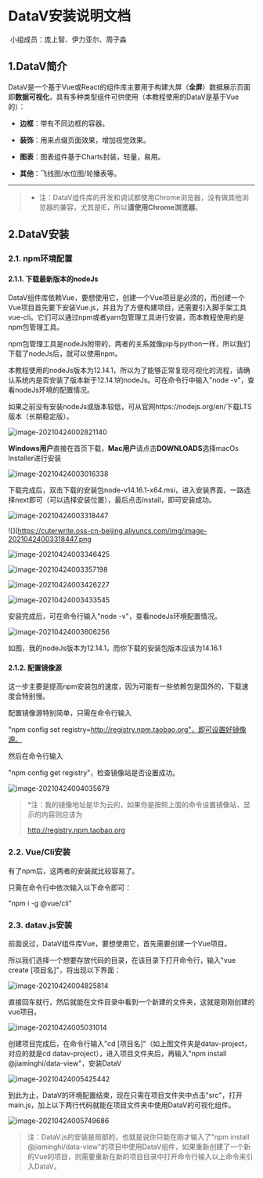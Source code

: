 # DataV安装说明文档

​							小组成员：庞上智、伊力亚尔、周子淼

## 1.DataV简介

DataV是一个基于Vue或React的组件库主要用于构建大屏（**全屏**）数据展示页面即**数据可视化**，具有多种类型组件可供使用（本教程使用的DataV是基于Vue的）：

- **边框**：带有不同边框的容器。

- **装饰**：用来点缀页面效果，增加视觉效果。

- **图表**：图表组件基于Charts封装，轻量，易用。

- **其他**：飞线图/水位图/轮播表等。

---

> * 注：DataV组件库的开发和调试都使用Chrome浏览器，没有做其他浏览器的兼容，尤其是IE，所以**请使用Chrome浏览器**。

## 2.DataV安装

### 2.1. npm环境配置

#### 2.1.1. 下载最新版本的nodeJs

DataV组件库依赖Vue，要想使用它，创建一个Vue项目是必须的，而创建一个Vue项目首先要下安装Vue.js，并且为了方便构建项目，还需要引入脚手架工具vue-cli。它们可以通过npm或者yarn包管理工具进行安装，而本教程使用的是npm包管理工具。

npm包管理工具是nodeJs附带的，两者的关系就像pip与python一样，所以我们下载了nodeJs后，就可以使用npm。

本教程使用的nodeJs版本为12.14.1，所以为了能够正常复现可视化的流程，请确认系统内是否安装了版本新于12.14.1的nodeJs。可在命令行中输入"node -v"，查看nodeJs环境的配置情况。

如果之前没有安装nodeJs或版本较低，可从官网https://nodejs.org/en/下载LTS版本（长期稳定版）。

![image-20210424002821140](https://cuterwrite.oss-cn-beijing.aliyuncs.com/img/image-20210424002821140.png)

**Windows用户**直接在首页下载，**Mac用户**请点击**DOWNLOADS**选择macOs Installer进行安装

![image-20210424003016338](https://cuterwrite.oss-cn-beijing.aliyuncs.com/img/image-20210424003016338.png)

下载完成后，双击下载的安装包node-v14.16.1-x64.msi，进入安装界面，一路选择next即可（可以选择安装位置），最后点击Install，即可安装成功。

![image-20210424003318447](https://cuterwrite.oss-cn-beijing.aliyuncs.com/img/image-20210424003318447.png)

![](https://cuterwrite.oss-cn-beijing.aliyuncs.com/img/image-20210424003318447.png

![image-20210424003346425](https://cuterwrite.oss-cn-beijing.aliyuncs.com/img/image-20210424003346425.png)

![image-20210424003357198](https://cuterwrite.oss-cn-beijing.aliyuncs.com/img/image-20210424003357198.png)

![image-20210424003426227](https://cuterwrite.oss-cn-beijing.aliyuncs.com/img/image-20210424003426227.png)

![image-20210424003433545](https://cuterwrite.oss-cn-beijing.aliyuncs.com/img/image-20210424003433545.png)



安装完成后，可在命令行输入"node -v"，查看nodeJs环境配置情况。

![image-20210424003606256](https://cuterwrite.oss-cn-beijing.aliyuncs.com/img/image-20210424003606256.png)

如图，我的nodeJs版本为12.14.1，而你下载的安装包版本应该为14.16.1

#### 2.1.2. 配置镜像源

这一步主要是提高npm安装包的速度，因为可能有一些依赖包是国外的，下载速度会特别慢。

配置镜像源特别简单，只需在命令行输入

"npm config set registry=http://registry.npm.taobao.org"，即可设置好镜像源。

然后在命令行输入

"npm config get registry"，检查镜像站是否设置成功。

![image-20210424004035679](https://cuterwrite.oss-cn-beijing.aliyuncs.com/img/image-20210424004035679.png)

> *注：我的镜像地址是华为云的，如果你是按照上面的命令设置镜像站，显示的内容则应该为
>
> http://registry.npm.taobao.org

### 2.2. Vue/Cli安装

有了npm后，这两者的安装就比较容易了。

只需在命令行中依次输入以下命令即可：

"npm i -g @vue/cli"

### 2.3. datav.js安装

前面说过，DataV组件库Vue，要想使用它，首先需要创建一个Vue项目。

所以我们选择一个想要存放代码的目录，在该目录下打开命令行，输入"vue create [项目名]"，将出现以下界面：

![image-20210424004825814](https://cuterwrite.oss-cn-beijing.aliyuncs.com/img/image-20210424004825814.png)

直接回车就行，然后就能在文件目录中看到一个新建的文件夹，这就是刚刚创建的vue项目。

![image-20210424005031014](https://cuterwrite.oss-cn-beijing.aliyuncs.com/img/image-20210424005031014.png)

创建项目完成后，在命令行输入"cd [项目名]"（如上图文件夹是datav-project，对应的就是cd datav-project），进入项目文件夹后，再输入"npm install @jiaminghi/data-view"，安装DataV

![image-20210424005425442](https://cuterwrite.oss-cn-beijing.aliyuncs.com/img/image-20210424005425442.png)

到此为止，DataV的环境配置结束，现在只需在项目文件夹中点击"src"，打开main.js，加上以下两行代码就能在项目文件夹中使用DataV的可视化组件。

![image-20210424005749686](https://cuterwrite.oss-cn-beijing.aliyuncs.com/img/image-20210424005749686.png)

> 注：DataV.js的安装是局部的，也就是说你只能在刚才输入了"npm install @jiaminghi/data-view"的项目中使用DataV组件，如果重新创建了一个新的Vue的项目，则需要重新在新的项目目录中打开命令行输入以上命令来引入DataV。

